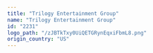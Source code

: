 ```yaml
---
title: "Trilogy Entertainment Group"
name: "Trilogy Entertainment Group"
id: "2231"
logo_path: "/zJBTkTxy0UiQETGRynEqxiFbmL8.png"
origin_country: "US"
---
```

